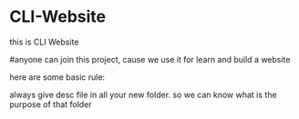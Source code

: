 # CLI-Website
this is CLI Website

#anyone can join this project, cause we use it for learn and build a website

here are some basic rule:

always give desc file in all your new folder.
so we can know what is the purpose of that folder

